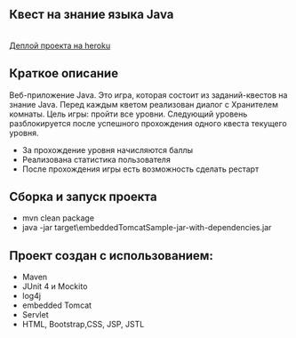 <!DOCTYPE html>
<html lang="UTF-8">
<head>
<title>Javarush project</title>
    <link href="https://cdn.jsdelivr.net/npm/bootstrap@5.2.2/dist/css/bootstrap.min.css" rel="stylesheet" integrity="sha384-Zenh87qX5JnK2Jl0vWa8Ck2rdkQ2Bzep5IDxbcnCeuOxjzrPF/et3URy9Bv1WTRi" crossorigin="anonymous">
</head>

<body>
<div class="p-4 mb-2 text-dark bg-light">
<h2 class="text-light text-bg-primary">Квест на знание языка Java</h2>
<br>
<a href="https://javarush-project-quest-2.herokuapp.com" class="link-primary">Деплой проекта на heroku</a>

<h2 class="text-primary">Краткое описание</h2>
<p> Веб-приложение Java. Это игра, которая состоит из заданий-квестов на знание Java. 
Перед каждым кветом реализован диалог с Хранителем комнаты. 
Цель игры: пройти все уровни. Следующий уровень разблокируется после успешного 
прохождения одного квеста текущего уровня.</p>
    <ul>
        <li>За прохождение уровня начисляются баллы</li>
        <li>Реализована статистика пользователя</li>
        <li> После прохождения игры есть возможность сделать рестарт</li>
    </ul>

<h2 class="text-primary">Сборка и запуск проекта</h2>
    <ul> 
        <li>mvn clean package</li>
        <li> java -jar target\embeddedTomcatSample-jar-with-dependencies.jar</li>
    </ul>

<h2 class="text-primary">Проект создан с использованием:</h2>
    <ul> 
        <li>Maven</li>
        <li> JUnit 4 и Mockito</li>
        <li> log4j</li>
        <li> embedded Tomcat</li>
        <li> Servlet</li>
        <li> HTML, Bootstrap,CSS, JSP, JSTL</li>
    </ul>
</div>

</body>
</html>